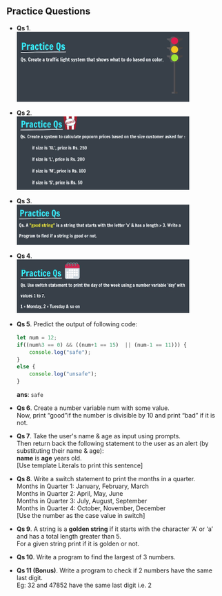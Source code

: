 ## Practice Questions

- **Qs 1**. <br>
    <img src="./assets/1.png" alt="Qs 1" hight="150px" width="400px">

- **Qs 2**. <br>
    <img src="./assets/2.png" alt="Qs 2" hight="150px" width="400px">

- **Qs 3**. <br>
    <img src="./assets/3.png" alt="Qs 3" hight="150px" width="400px">

- **Qs 4**. <br>
    <img src="./assets/4.png" alt="Qs 4" hight="150px" width="400px">

- **Qs 5**. Predict the output of following code:

    ```js
    let num = 12;
    if((num%3 == 0) && ((num+1 == 15)  || (num-1 == 11))) {
        console.log("safe");
    }
    else {
        console.log("unsafe");
    }
    ```
    
    **ans**: `safe`

- **Qs 6**. Create a number variable num with some value.<br>Now, print “good”if the number is divisible by 10 and print “bad” if it is not.

- **Qs 7**. Take the user's name & age as input using prompts.<br>
    Then return back the following statement to the user as an alert (by substituting their name & age):<br>
    **name** is **age** years old.<br>
    [Use template Literals to print this sentence]

- **Qs 8**. Write a switch statement to print the months in a quarter.<br>
    Months in Quarter 1: January, February, March<br>
    Months in Quarter 2: April, May, June <br>
    Months in Quarter 3: July, August, September<br>
    Months in Quarter 4: October, November, December<br>
    [Use the number as the case value in switch]

- **Qs 9**. A string is a **golden string** if it starts with the character ‘A’ or ‘a’ and has a total length greater than 5.<br>
    For a given string print if it is golden or not.

- **Qs 10**. Write a program to find the largest of 3 numbers.

- **Qs 11 (Bonus)**. Write a program to check if 2 numbers have the same last digit.<br>
    Eg: 32 and 47852 have the same last digit i.e. 2